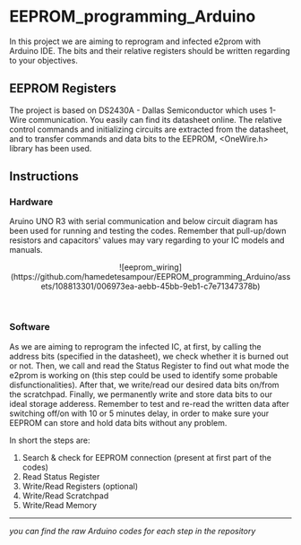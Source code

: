 # EEPROM_programming_Arduino
In this project we are aiming to reprogram and infected e2prom with Arduino IDE. The bits and their relative registers should be written regarding to your objectives. 
## EEPROM Registers
The project is based on DS2430A - Dallas Semiconductor which uses 1-Wire communication. You easily can find its datasheet online. The relative control commands and initializing circuits are extracted from the datasheet, and to transfer commands and data bits to the EEPROM, <OneWire.h> library has been used. 
## Instructions
### Hardware
Aruino UNO R3 with serial communication and below circuit diagram has been used for running and testing the codes. Remember that pull-up/down resistors and capacitors' values may vary regarding to your IC models and manuals.

<p align="center">
![eeprom_wiring](https://github.com/hamedetesampour/EEPROM_programming_Arduino/assets/108813301/006973ea-aebb-45bb-9eb1-c7e71347378b)
</p>  <br />

### Software
As we are aiming to reprogram the infected IC, at first, by calling the address bits (specified in the datasheet), we check whether it is burned out or not. Then, we call and read the Status Register to find out what mode the e2prom is working on (this step could be used to identify some probable disfunctionalities). After that, we write/read our desired data bits on/from the scratchpad. Finally, we permanently write and store data bits to our ideal storage adderess. Remember to test and re-read the written data after switching off/on with 10 or 5 minutes delay, in order to make sure your EEPROM can store and hold data bits without any problem.  

In short the steps are:
1) Search & check for EEPROM connection (present at first part of the codes)
2) Read Status Register
3) Write/Read Registers (optional)
4) Write/Read Scratchpad
5) Write/Read Memory


***
*you can find the raw Arduino codes for each step in the repository*

